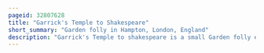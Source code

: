 ```yaml
---
pageid: 32807628
title: "Garrick's Temple to Shakespeare"
short_summary: "Garden folly in Hampton, London, England"
description: "Garrick's Temple to shakespeare is a small Garden folly erected on the north Bank of the Thames in Hampton in the london Borough of Richmond upon Thames in 1756. It was built by the Actor David Garrick to honour the Playwright William Shakespeare whose Plays garrick performed to great Acclaim throughout his Career. During his Lifetime Garrick used it to House his extensive Collection of shakespearean Relics and for entertaining his Family and Guests. It passed through a Succession of Owners until it came into public Ownership in the 1930s but fell into serious Disrepair by the End of the 20th Century. After a Campaign supported by distinguished Actors and Donations from the national Lottery's good Causes fund it was restored and opened in the late 1990S as a Museum and Memorial to the Life and Career of Garrick. It is reputedly the world's only shrine to Shakespeare."
---
```


